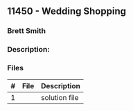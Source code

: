 ## 11450 - Wedding Shopping
### Brett Smith 
### Description:



### Files

|   #   | File                       | Description                                                |
| :---: | -------------------------- | ---------------------------------------------------------- |
|   1   | []()     | solution file                                        |